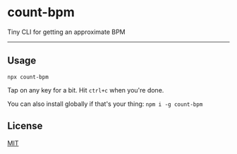 # count-bpm

Tiny CLI for getting an approximate BPM

--------

## Usage

`npx count-bpm`

Tap on any key for a bit. Hit `ctrl+c` when you're done.

You can also install globally if that's your thing: `npm i -g count-bpm`

## License

[MIT](./LICENSE.md)
